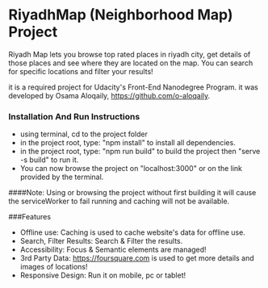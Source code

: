 # RiyadhMap (Neighborhood Map) Project

Riyadh Map lets you browse top rated places in riyadh city, get details of those places and see where they are located on the map. You can search for specific locations and filter your results!


it is a required project for Udacity's Front-End Nanodegree Program.
it was developed by Osama Aloqaily, https://github.com/o-aloqaily.

### Installation And Run Instructions
  - using terminal, cd to the project folder
  - in the project root, type: "npm install" to install all dependencies.
  - in the project root, type: "npm run build" to build the project then "serve -s build" to run it.
  - You can now browse the project on "localhost:3000" or on the link provided by the terminal.
  
  
####Note: Using or browsing the project without first building it will cause the serviceWorker to fail running and caching will not be available.



###Features

- Offline use: Caching is used to cache website's data for offline use.
- Search, Filter Results: Search & Filter the results.
- Accessibility: Focus & Semantic elements are managed!
- 3rd Party Data: https://foursquare.com is used to get more details and images of locations!
- Responsive Design: Run it on mobile, pc or tablet!
